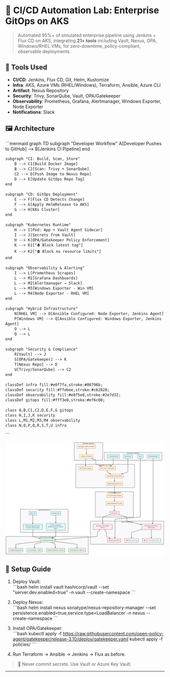 # 🚀 CI/CD Automation Lab: Enterprise GitOps on AKS

> Automated 95%+ of simulated enterprise pipeline using Jenkins + Flux CD on AKS, integrating **21+ tools** including Vault, Nexus, OPA, Windows/RHEL VMs, for zero-downtime, policy-compliant, observable deployments.

## 🧰 Tools Used
- **CI/CD**: Jenkins, Flux CD, Git, Helm, Kustomize
- **Infra**: AKS, Azure VMs (RHEL/Windows), Terraform, Ansible, Azure CLI
- **Artifact**: Nexus Repository
- **Security**: Trivy, SonarQube, Vault, OPA/Gatekeeper
- **Observability**: Prometheus, Grafana, Alertmanager, Windows Exporter, Node Exporter
- **Notifications**: Slack

## 🖼️ Architecture
\`\`\`mermaid
graph TD
    subgraph "Developer Workflow"
        A[Developer Pushes to GitHub] --> B[Jenkins CI Pipeline]
    end

    subgraph "CI: Build, Scan, Store"
        B --> C1[Build Docker Image]
        B --> C2[Scan: Trivy + SonarQube]
        C2 --> D[Push Image to Nexus Repo]
        D --> E[Update GitOps Repo Tag]
    end

    subgraph "CD: GitOps Deployment"
        E --> F[Flux CD Detects Change]
        F --> G[Apply HelmRelease to AKS]
        G --> H[K8s Cluster]
    end

    subgraph "Kubernetes Runtime"
        H --> I[Pod: App + Vault Agent Sidecar]
        I --> J[Secrets from Vault]
        H --> K[OPA/Gatekeeper Policy Enforcement]
        K --> K1["⛔ Block latest tag"]
        K --> K2["⛔ Block no resource limits"]
    end

    subgraph "Observability & Alerting"
        I --> L[Prometheus Scrapes]
        L --> M1[Grafana Dashboards]
        L --> M2[Alertmanager → Slack]
        L --> M3[Windows Exporter - Win VM]
        L --> M4[Node Exporter - RHEL VM]
    end

    subgraph "Hybrid Infrastructure"
        N[RHEL VM] --> O[Ansible Configured: Node Exporter, Jenkins Agent]
        P[Windows VM] --> Q[Ansible Configured: Windows Exporter, Jenkins Agent]
        O --> L
        Q --> L
    end

    subgraph "Security & Compliance"
        R[Vault] --> J
        S[OPA/Gatekeeper] --> K
        T[Nexus Repo] --> D
        U[Trivy/SonarQube] --> C2
    end

    classDef infra fill:#e0f7fa,stroke:#00796b;
    classDef security fill:#ffebee,stroke:#c62828;
    classDef observability fill:#e8f5e8,stroke:#2e7d32;
    classDef gitops fill:#fff3e0,stroke:#ef6c00;

    class A,B,C1,C2,D,E,F,G gitops
    class H,I,J,K security
    class L,M1,M2,M3,M4 observability
    class N,O,P,Q,R,S,T,U infra
\`\`\`

![CI/CD Lab Architecture](./images/architecture.png)

## 🚦 Setup Guide

1. Deploy Vault:  
   \`\`\`bash
   helm install vault hashicorp/vault --set "server.dev.enabled=true" -n vault --create-namespace
   \`\`\`

2. Deploy Nexus:  
   \`\`\`bash
   helm install nexus sonatype/nexus-repository-manager --set persistence.enabled=true,service.type=LoadBalancer -n nexus --create-namespace
   \`\`\`

3. Install OPA/Gatekeeper:  
   \`\`\`bash
   kubectl apply -f https://raw.githubusercontent.com/open-policy-agent/gatekeeper/release-3.10/deploy/gatekeeper.yaml
   kubectl apply -f policies/
   \`\`\`

4. Run Terraform → Ansible → Jenkins → Flux as before.

> 🔐 Never commit secrets. Use Vault or Azure Key Vault.

---
